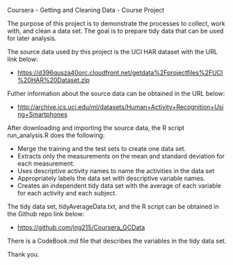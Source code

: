 Coursera - Getting and Cleaning Data - Course Project

The purpose of this project is to demonstrate the processes to collect, work with, and clean a data set. 
The goal is to prepare tidy data that can be used for later analysis. 

The source data used by this project is the UCI HAR dataset with the URL link below:
- https://d396qusza40orc.cloudfront.net/getdata%2Fprojectfiles%2FUCI%20HAR%20Dataset.zip 

Futher information about the source data can be obtained in the URL below:
- http://archive.ics.uci.edu/ml/datasets/Human+Activity+Recognition+Using+Smartphones

After downloading and importing the source data, the R script run_analysis.R does the following:
- Merge the training and the test sets to create one data set.
- Extracts only the measurements on the mean and standard deviation for each measurement. 
- Uses descriptive activity names to name the activities in the data set
- Appropriately labels the data set with descriptive variable names. 
- Creates an independent tidy data set with the average of each variable for each activity and each subject.

The tidy data set, tidyAverageData.txt, and the R script can be obtained in the Github repo link below:
- https://github.com/jng215/Coursera_GCData

There is a CodeBook.md file that describes the variables in the tidy data set.

Thank you.


